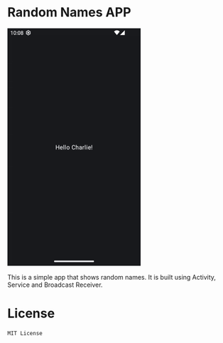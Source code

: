 # Random Names APP

![](.media/preview.gif)

This is a simple app that shows random names. It is built using Activity, Service and Broadcast Receiver.

# License
```
MIT License
```

